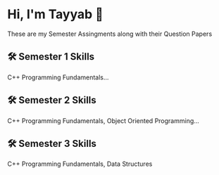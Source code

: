 # Hi, I'm Tayyab 👋
These are my Semester Assingments along with their Question Papers

## 🛠 Semester 1  Skills
C++ Programming Fundamentals...

## 🛠 Semester 2  Skills
C++ Programming Fundamentals, Object Oriented Programming...

## 🛠 Semester 3 Skills
C++ Programming Fundamentals, Data Structures
